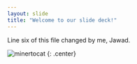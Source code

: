 ```yaml
---
layout: slide
title: "Welcome to our slide deck!"
---
```


Line six of this file changed by me, Jawad.

![minertocat](https://octodex.github.com/images/minertocat.png)
{: .center}
